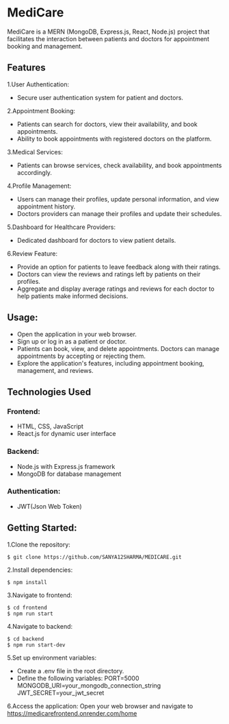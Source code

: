 # MediCare
MediCare is a MERN (MongoDB, Express.js, React, Node.js) project that facilitates the interaction between patients and doctors for appointment booking and management.


##  Features
1.User Authentication:
- Secure user authentication system for patient and doctors.

2.Appointment Booking:
- Patients can search for doctors, view their availability, and book appointments.
- Ability to book appointments with registered doctors on the platform.

3.Medical Services:
- Patients can browse services, check availability, and book appointments accordingly.

4.Profile Management:
- Users can manage their profiles, update personal information, and view appointment history.
- Doctors providers can manage their profiles and update their schedules.

5.Dashboard for Healthcare Providers:
- Dedicated dashboard for doctors to view patient details.

6.Review Feature:
- Provide an option for patients to leave feedback along with their ratings.
- Doctors can view the reviews and ratings left by patients on their profiles.
- Aggregate and display average ratings and reviews for each doctor to help patients make informed decisions.

## Usage: 
- Open the application in your web browser.
- Sign up or log in as a patient or doctor.
- Patients can book, view, and delete appointments. Doctors can manage appointments by accepting or rejecting them.
- Explore the application's features, including appointment booking, management, and reviews.

## Technologies Used
### Frontend:
- HTML, CSS, JavaScript
- React.js for dynamic user interface
### Backend:
- Node.js with Express.js framework
- MongoDB for database management
### Authentication:
- JWT(Json Web Token)
  
## Getting Started:
1.Clone the repository:
```terminal
$ git clone https://github.com/SANYA12SHARMA/MEDICARE.git
```

2.Install dependencies:
```terminal
$ npm install
```

3.Navigate to frontend:
```terminal
$ cd frontend
$ npm run start
```

4.Navigate to backend:
```terminal
$ cd backend
$ npm run start-dev
```

5.Set up environment variables:
- Create a .env file in the root directory.
- Define the following variables:
   PORT=5000
   MONGODB_URI=your_mongodb_connection_string
   JWT_SECRET=your_jwt_secret

6.Access the application:
Open your web browser and navigate to https://medicarefrontend.onrender.com/home

